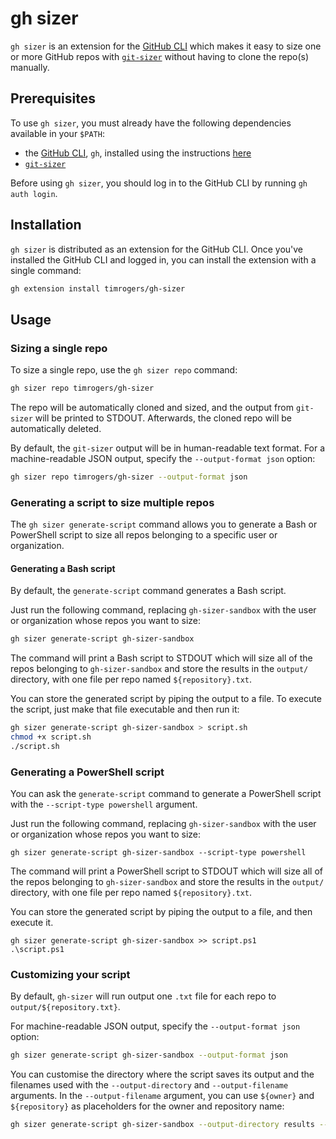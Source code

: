 # gh sizer

`gh sizer` is an extension for the [GitHub CLI](https://cli.github.com/) which makes it easy to size one or more GitHub repos with [`git-sizer`](https://github.com/github/git-sizer) without having to clone the repo(s) manually.

## Prerequisites

To use `gh sizer`, you must already have the following dependencies available in your `$PATH`:

* the [GitHub CLI](https://cli.github.com/), `gh`, installed using the instructions [here](https://github.com/cli/cli#installation)
* [`git-sizer`](https://github.com/github/git-sizer)

Before using `gh sizer`, you should log in to the GitHub CLI by running `gh auth login`.

## Installation

`gh sizer` is distributed as an extension for the GitHub CLI. Once you've installed the GitHub CLI and logged in, you can install the extension with a single command:

```bash
gh extension install timrogers/gh-sizer
```

## Usage

### Sizing a single repo

To size a single repo, use the `gh sizer repo` command:

```bash
gh sizer repo timrogers/gh-sizer
```

The repo will be automatically cloned and sized, and the output from `git-sizer` will be printed to STDOUT. Afterwards, the cloned repo will be automatically deleted.

By default, the `git-sizer` output will be in human-readable text format. For a machine-readable JSON output, specify the `--output-format json` option:

```bash
gh sizer repo timrogers/gh-sizer --output-format json
```

### Generating a script to size multiple repos

The `gh sizer generate-script` command allows you to generate a Bash or PowerShell script to size all repos belonging to a specific user or organization. 

#### Generating a Bash script

By default, the `generate-script` command generates a Bash script. 

Just run the following command, replacing `gh-sizer-sandbox` with the user or organization whose repos you want to size:

```bash
gh sizer generate-script gh-sizer-sandbox
```

The command will print a Bash script to STDOUT which will size all of the repos belonging to `gh-sizer-sandbox` and store the results in the `output/` directory, with one file per repo named `${repository}.txt`.

You can store the generated script by piping the output to a file. To execute the script, just make that file executable and then run it:

```bash
gh sizer generate-script gh-sizer-sandbox > script.sh
chmod +x script.sh
./script.sh
```

### Generating a PowerShell script

You can ask the `generate-script` command to generate a PowerShell script with the `--script-type powershell` argument.

Just run the following command, replacing `gh-sizer-sandbox` with the user or organization whose repos you want to size:

```pwsh
gh sizer generate-script gh-sizer-sandbox --script-type powershell
```

The command will print a PowerShell script to STDOUT which will size all of the repos belonging to `gh-sizer-sandbox` and store the results in the `output/` directory, with one file per repo named `${repository}.txt`.

You can store the generated script by piping the output to a file, and then execute it.

```pwsh
gh sizer generate-script gh-sizer-sandbox >> script.ps1
.\script.ps1
```

### Customizing your script

By default, `gh-sizer` will run output one `.txt` file for each repo to `output/${repository.txt}`.

For machine-readable JSON output, specify the `--output-format json` option:

```bash
gh sizer generate-script gh-sizer-sandbox --output-format json
```

You can customise the directory where the script saves its output and the filenames used with the `--output-directory` and `--output-filename` arguments. In the `--output-filename` argument, you can use `${owner}` and `${repository}` as placeholders for the owner and repository name:

```bash
gh sizer generate-script gh-sizer-sandbox --output-directory results --output-filename "\${owner}-\${repository}.txt"
```

